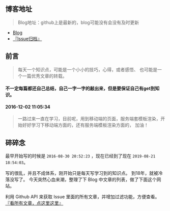 ## 博客地址

>Blog地址：github上是最新的，blog可能没有会没有及时更新

- [Blog](https://www.izhongxia.com/)
- [『Issue归档』](http://zhongxia245.github.io/blog/)

## 前言

> 每天一个知识点，可能是一个小小的技巧，心得，或者感悟、 也可能是一个一篇优秀文章的转载。

####  **不一定每篇都还自己总结，自己一字一字的敲出来，但是要保证自己有get到知识。**

#### 2016-12-02 11:05:34

>一路过来一直在学习，目前呢，用到移动端的页面，服务端套模板渲染，开始好好学习下移动端方面的，还有服务端模板渲染方面的， 加油！


## 碎碎念

最早开始写的时候是 `2016-08-30 20:52:23` ，现在已经到了现在 `2019-08-21 18:54:03`。 

写的很乱，并且不成体系，刚开始只是每天写学习到的知识点。 到18年，就被冷落没写了。 今天突然心血来潮，整理了下 Blog 中文章的列表，做了下面这个网站。

利用 Github API 来获取 Issue 里面的所有文章，并增加过滤功能，方便查看。
[『看所有文章，点这里这里』](http://zhongxia245.github.io/blog/)
